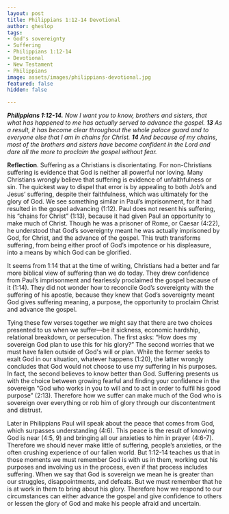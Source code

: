 ```yaml
---
layout: post
title: Philippians 1:12-14 Devotional
author: gheslop
tags:
- God's sovereignty
- Suffering
- Philippians 1:12-14
- Devotional
- New Testament
- Philippians
image: assets/images/philippians-devotional.jpg
featured: false
hidden: false

---
```

**_Philippians 1:12-14._** _Now I want you to know, brothers and sisters, that what has happened to me has actually served to advance the gospel. **13** As a result, it has become clear throughout the whole palace guard and to everyone else that I am in chains for Christ. **14** And because of my chains, most of the brothers and sisters have become confident in the Lord and dare all the more to proclaim the gospel without fear._

**Reflection**. Suffering as a Christians is disorientating. For non-Christians suffering is evidence that God is neither all powerful nor loving. Many Christians wrongly believe that suffering is evidence of unfaithfulness or sin. The quickest way to dispel that error is by appealing to both Job’s and Jesus’ suffering, despite their faithfulness, which was ultimately for the glory of God. We see something similar in Paul’s imprisonment, for it had resulted in the gospel advancing (1:12). Paul does not resent his suffering, his “chains for Christ” (1:13), because it had given Paul an opportunity to make much of Christ. Though he was a prisoner of Rome, or Caesar (4:22), he understood that God’s sovereignty meant he was actually imprisoned by God, for Christ, and the advance of the gospel. This truth transforms suffering, from being either proof of God’s impotence or his displeasure, into a means by which God can be glorified.

It seems from 1:14 that at the time of writing, Christians had a better and far more biblical view of suffering than we do today. They drew confidence from Paul’s imprisonment and fearlessly proclaimed the gospel because of it (1:14). They did not wonder how to reconcile God’s sovereignty with the suffering of his apostle, because they knew that God’s sovereignty meant God gives suffering meaning, a purpose, the opportunity to proclaim Christ and advance the gospel.

Tying these few verses together we might say that there are two choices presented to us when we suffer—be it sickness, economic hardship, relational breakdown, or persecution. The first asks: “How does my sovereign God plan to use this for his glory?” The second worries that we must have fallen outside of God's will or plan. While the former seeks to exalt God in our situation, whatever happens (1:20), the latter wrongly concludes that God would not choose to use my suffering in his purposes. In fact, the second believes to know better than God. Suffering presents us with the choice between growing fearful and finding your confidence in the sovereign “God who works in you to will and to act in order to fulfil his good purpose” (2:13). Therefore how we suffer can make much of the God who is sovereign over everything or rob him of glory through our discontentment and distrust.

Later in Philippians Paul will speak about the peace that comes from God, which surpasses understanding (4:6). This peace is the result of knowing God is near (4:5, 9) and bringing all our anxieties to him in prayer (4:6-7). Therefore we should never make little of suffering, people’s anxieties, or the often crushing experience of our fallen world. But 1:12-14 teaches us that in those moments we must remember God is with us in them, working out his purposes and involving us in the process, even if that process includes suffering. When we say that God is sovereign we mean he is greater than our struggles, disappointments, and defeats. But we must remember that he is at work in them to bring about his glory. Therefore how we respond to our circumstances can either advance the gospel and give confidence to others or lessen the glory of God and make his people afraid and uncertain.
